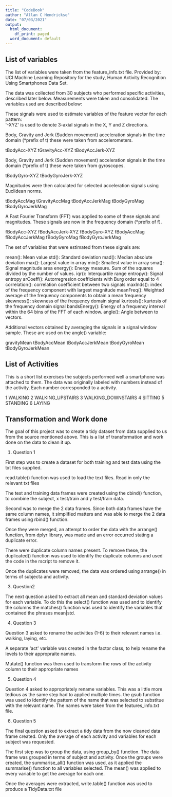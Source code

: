 ```yaml
---
title: "CodeBook"
author: "Allan C Hendrickse"
date: "07/03/2021"
output:
  html_document:
    df_print: paged
  word_document: default
---
```


## List of variables 

The list of variables were taken from the feature_info.txt file. Provided by: UCI Machine Learning Repository for the study, Human Activity Recognition Using Smartphones Data Set.

The data was collected from 30 subjects who performed specific activities, described later below. Measurements were taken and consolidated. The variables used are described below:

These signals were used to estimate variables of the feature vector for each pattern:  
'-XYZ' is used to denote 3-axial signals in the X, Y and Z directions.

Body, Gravity and Jerk (Sudden movement) acceleration signals in the time domain (*prefix of t) these were taken from accelerometers. 

tBodyAcc-XYZ 
tGravityAcc-XYZ
tBodyAccJerk-XYZ

Body, Gravity and Jerk (Sudden movement) acceleration signals in the time domain (*prefix of t) these were taken from gyroscopes.

tBodyGyro-XYZ
tBodyGyroJerk-XYZ

Magnitudes were then calculated for selected acceleration signals using Euclidean norms.

tBodyAccMag
tGravityAccMag
tBodyAccJerkMag
tBodyGyroMag
tBodyGyroJerkMag

A Fast Fourier Transform (FFT) was applied to some of these signals and magnitudes. These signals are now in the frequency domain (*prefix of f).

fBodyAcc-XYZ
fBodyAccJerk-XYZ
fBodyGyro-XYZ
fBodyAccMag
fBodyAccJerkMag
fBodyGyroMag
fBodyGyroJerkMag

The set of variables that were estimated from these signals are: 

mean(): Mean value
std(): Standard deviation
mad(): Median absolute deviation 
max(): Largest value in array
min(): Smallest value in array
sma(): Signal magnitude area
energy(): Energy measure. Sum of the squares divided by the number of values. 
iqr(): Interquartile range 
entropy(): Signal entropy
arCoeff(): Autorregresion coefficients with Burg order equal to 4
correlation(): correlation coefficient between two signals
maxInds(): index of the frequency component with largest magnitude
meanFreq(): Weighted average of the frequency components to obtain a mean frequency
skewness(): skewness of the frequency domain signal 
kurtosis(): kurtosis of the frequency domain signal 
bandsEnergy(): Energy of a frequency interval within the 64 bins of the FFT of each window.
angle(): Angle between to vectors.

Additional vectors obtained by averaging the signals in a signal window sample. These are used on the angle() variable:

gravityMean
tBodyAccMean
tBodyAccJerkMean
tBodyGyroMean
tBodyGyroJerkMean


## List of Activities 

This is a short list exercises the subjects performed well a smartphone was attached to them. The data was originally labeled with numbers instead of the activity. Each number corresponded to a activity.

1 WALKING
2 WALKING_UPSTAIRS
3 WALKING_DOWNSTAIRS
4 SITTING
5 STANDING
6 LAYING

## Transformation and Work done

The goal of this project was to create a tidy dataset from data supplied to us from the source mentioned above. This is a list of transformation and work done on the data to clean it up.

1) Question 1

First step was to create a dataset for both training and test data using the txt files supplied.

read.table() function was used to load the text files. Read in only the relevant txt files

The test and training data frames were created using the cbind() function, to combine the subject, x test/train and y test/train data.

Second was to merge the 2 data frames.
Since both data frames have the same column names, it simplified matters and was able to merge the 2 data frames using rbind() function.

Once they were merged, an attempt to order the data with the arrange() function, from dplyr library, was made and an error occurred stating a duplicate error.

There were duplicate column names present. To remove these, the duplicated() function was used to identify the duplicate columns and used the code in the rscript to remove it.

Once the duplicates were removed, the data was ordered using arrange() in terms of subjecta and activity.

3) Question2 

The next question asked to extract all mean and standard deviation values for each variable. To do this the select() function was used and to identify the columns the matches() function was used to identify the variables that contained the phrases mean|std.

4) Question 3 

Question 3 asked to rename the activities (1-6) to their relevant names i.e. walking, laying, etc.

A separate 'act' variable was created in the factor class, to help rename the levels to their appropraite names.

Mutate() function was then used to transform the rows of the activity column to their appropriate names

5) Question 4

Question 4 asked to appropriately rename variables. This was a little more tedious as the same step had to applied multiple times.
the gsub function was used to identify the pattern of the name that was selected to substitue with the relevant name. The names were taken from the features_info.txt file.

6) Question 5

The final question asked to extract a tidy data from the now cleaned data frame created. Only the average of each activity and variables for each subject was requested.

The first step was to group the data, using group_by() function. The data frame was grouped in terms of subject and activity. Once the groups were created, the summarise_all() function was used, as it applied the summarise() function to all variables selected. The mean() was applied to every variable to get the average for each one. 

Once the averages were extracted, write.table() function was used to produce a TidyData.txt file 

